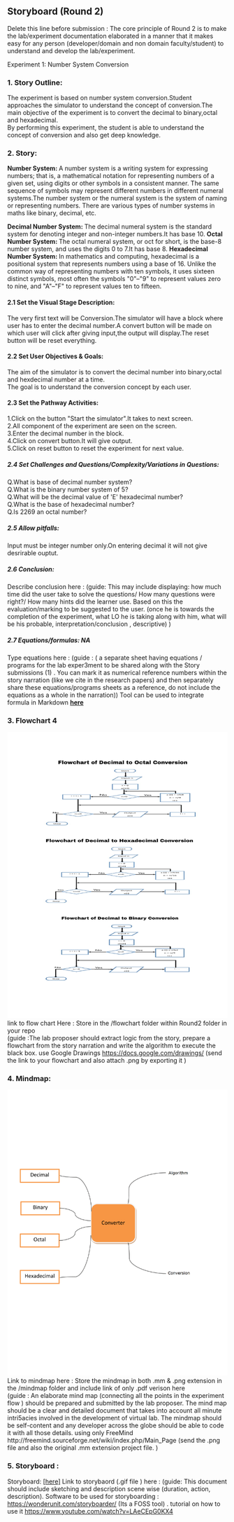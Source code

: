 ## Storyboard (Round 2)

Delete this line before submission : The core principle of Round 2 is to make the lab/experiment documentation elaborated in a manner that it makes easy for any person (developer/domain and non domain faculty/student) to understand and develop the lab/experiment.

Experiment 1: Number System Conversion

### 1. Story Outline:

The experiment is based on number system conversion.Student approaches the simulator to understand the concept of conversion.The main objective of the experiment is to convert the decimal to binary,octal and hexadecimal.<br>By performing this experiment, the student is able to understand the concept of conversion and also get deep knowledge.

### 2. Story:

<b>Number System: </b>A number system is a writing system for expressing numbers; that is, a mathematical notation for representing numbers of a given set, using digits or other symbols in a consistent manner. The same sequence of symbols may represent different numbers in different numeral systems.The number system or the numeral system is the system of naming or representing numbers. There are various types of number systems in maths like binary, decimal, etc.<br>

<b>Decimal Number System: </b>The decimal numeral system is the standard system for denoting integer and non-integer numbers.It has base 10.
<b>Octal Number System: </b>The octal numeral system, or oct for short, is the base-8 number system, and uses the digits 0 to 7.It has base 8.
<b>Hexadecimal Number System: </b>In mathematics and computing, hexadecimal is a positional system that represents numbers using a base of 16. Unlike the common way of representing numbers with ten symbols, it uses sixteen distinct symbols, most often the symbols "0"–"9" to represent values zero to nine, and "A"–"F" to represent values ten to fifteen.

#### 2.1 Set the Visual Stage Description:
The very first text will be Conversion.The simulator will have a block where user has to enter the decimal number.A convert button will be made on which user will click after giving input,the output will display.The reset button will be reset everything.

#### 2.2 Set User Objectives & Goals:
The aim of the simulator is to convert the decimal number into binary,octal and hexdecimal number at a time.<br>The goal is to understand the conversion concept by each user.

#### 2.3 Set the Pathway Activities:
1.Click on the button "Start the simulator".It takes to next screen.<br>
2.All component of the experiment are seen on the screen.<br>
3.Enter the decimal number in the block.<br>
4.Click on convert button.It will give output.<br>
5.Click on reset button to reset the experiment for next value.<br>

##### 2.4 Set Challenges and Questions/Complexity/Variations in Questions:
Q.What is base of decimal number system?<br>
Q.What is the binary number system of 5?<br>
Q.What will be the decimal value of 'E' hexadecimal number?<br>
Q.What is the base of hexadecimal number?<br>
Q.Is 2269 an octal number?<br>

##### 2.5 Allow pitfalls:
Input must be integer number only.On entering decimal it will not give desrirable ouptut.

##### 2.6 Conclusion:
Describe conclusion here : (guide: This may include displaying: how much time did the user take to solve the questions/ How many questions were right?/ How many hints did the learner use. Based on this the evaluation/marking to be suggested to the user. (once he is towards the completion of the experiment, what LO he is taking along with him, what will be his probable, interpretation/conclusion , descriptive) )

##### 2.7 Equations/formulas: NA
Type equations here : (guide : ( a separate sheet having equations / programs for the lab exper3ment to be shared along with the Story submissions (1) . You can mark it as numerical reference numbers within the story narration (like we cite in the research papers) and then separately share these equations/programs sheets as a reference, do not include the equations as a whole in the narration))
Tool can be used to integrate formula in Markdown <b> [here](http://latex.codecogs.com/eqneditor/samples/example3.php) </b>


### 3. Flowchart 4
<img src="flowchart/flowchart.png"/><br>
link to flow chart Here : Store in the  /flowchart folder within Round2 folder in your repo
<br>
(guide :The lab proposer should extract logic from the story, prepare a flowchart from the story narration and write the algorithm to execute the black box.  use Google Drawings https://docs.google.com/drawings/ (send the link to your flowchart and also attach .png by exporting it )

### 4. Mindmap:
<img src="mindmap/mindmap.png"/>
 Link to mindmap here : Store the mindmap in both .mm & .png extension in the  /mindmap folder and include link of only .pdf verison here
 <br>
 (guide : An elaborate mind map (connecting all the points in the experiment flow ) should be prepared and submitted by the lab proposer. The mind map should be a clear and detailed document that takes into account all minute intri5acies involved in the development of virtual lab. The mindmap should be self-content and any developer across the globe should be able to code it with all those details. using only FreeMind http://freemind.sourceforge.net/wiki/index.php/Main_Page (send the .png file and also the original .mm extension project file. )

### 5. Storyboard :
Storyboard: <a href="Storyboard/carwiper.gif"> [here]</a>
Link to storybaord (.gif file ) here :
(guide: This document should include sketching and description scene wise (duration, action, description). Software to be used for storyboarding : https://wonderunit.com/storyboarder/ (Its a FOSS tool) . tutorial on how to use it https://www.youtube.com/watch?v=LAeCEpG0KX4
